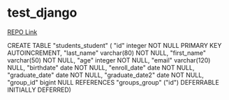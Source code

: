 # test_django

[REPO Link](https://github.com/python-hillel/test_django)



CREATE TABLE "students_student" (
    "id" integer NOT NULL PRIMARY KEY AUTOINCREMENT, 
    "last_name" varchar(80) NOT NULL, 
    "first_name" varchar(50) NOT NULL, 
    "age" integer NOT NULL, 
    "email" varchar(120) NULL, 
    "birthdate" date NOT NULL, 
    "enroll_date" date NOT NULL, 
    "graduate_date" date NOT NULL, 
    "graduate_date2" date NOT NULL, 
    "group_id" bigint NULL REFERENCES "groups_group" ("id") DEFERRABLE INITIALLY DEFERRED)
